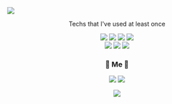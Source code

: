 <img src="https://capsule-render.vercel.app/api?type=waving&color=auto&height=300&section=header&text=Hyeri%20Jang&fontSize=90" />

<p align="center"> Techs that I've used at least once </p>

<p align="center">
  <img src="https://img.shields.io/badge/Java-007396?style=flat-square&logo=Java&logoColor=white"/>
  <img src="https://img.shields.io/badge/Python-3766AB?style=flat-square&logo=Python&logoColor=white"/>
  <img src="https://img.shields.io/badge/C++-00599C?style=flat-square&logo=C%2B%2B&logoColor=white"/>
  <img src="https://img.shields.io/badge/C-A8B9CC?style=flat-square&logo=C&logoColor=white"/>
  <br>
  <img src="https://img.shields.io/badge/SpringBoot-6DB33F?style=flat-square&logo=Spring&logoColor=white"/></a>
  <img src="https://img.shields.io/badge/Mysql-E6B91E?style=flat-square&logo=MySql&logoColor=white"/></a>
  <img src="https://img.shields.io/badge/aws-333664?style=flat-square&logo=amazon-aws&logoColor=white"/></a>
</p>



<h3 align="center"> 🔔 Me 🔔 </h3>

<p align="center">
  <a href="https://dev-jhl.tistory.com"><img src="https://img.shields.io/badge/Tech%20Blog-FFA500?style=flat-square&logo=Telegraph&logoColor=white&link=https://dev-jhl.tistory.com/"/></a>
  <a href="mailto:hyerijang0822@gmail.com"><img src="https://img.shields.io/badge/Gmail-d14836?style=flat-square&logo=Gmail&logoColor=white&link=hyerijang0822@gmail.com"/></a>
</p>

<p align="center">
<a href="https://github.com/anuraghazra/github-readme-stats">
  <img align="center" src="https://github-readme-stats.vercel.app/api?username=hyerijang" />
</a>
</p>
